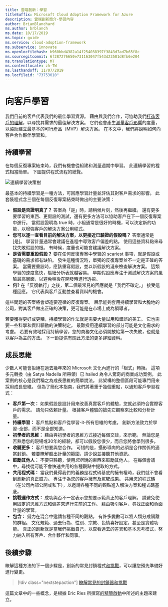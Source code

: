 ```yaml
---
title: 雲端創新：學習
titleSuffix: Microsoft Cloud Adoption Framework for Azure
description: 雲端創新簡介-學習內容
author: BrianBlanchard
ms.author: brblanch
ms.date: 10/17/2019
ms.topic: guide
ms.service: cloud-adoption-framework
ms.subservice: innovate
ms.openlocfilehash: b960bbd4382a14f254038397f3843d7ad7b65f8c
ms.sourcegitcommit: 6f287276650e731163047f543d23581d8fb6e204
ms.translationtype: MT
ms.contentlocale: zh-TW
ms.lasthandoff: 11/07/2019
ms.locfileid: "73753010"
---
```

# <a name="learn-with-customers"></a>向客戶學習

我們目前的客戶代表我們的最佳學習資源。 藉由與我們合作，可協助我們[打造客戶的理解](./build.md)，以尋找其需求的最佳解決方案。 它們也會產生[測量客戶影響](./measure.md)的度量，以協助建立最基本的可行產品（MVP）解決方案。 在本文中，我們將說明如何向客戶合作夥伴學習和。

## <a name="continuous-learning"></a>持續學習

在每個反復專案結束時，我們有機會從組建和測量週期中學習。 此連續學習的程式相當簡單。 下圖提供程式流程的總覽。

![連續學習決策樹](../../_images/innovate/continuous-learning.png)

最基本的持續學習是一種方法，可回應學習計量並評估其對客戶需求的影響。 此套裝程式含三個在每個反復專案結束時做出的主要決策：

- **假設是否證明真了？** 答案為「是」時，請稍候片刻，然後再繼續。 還有更多要學習的東西、更假設的測試，還有更多方法可以協助客戶在下一個反復專案中進行。 當假設證明為 true 時，小組通常是很好的時機，可以決定新的功能，以增強客戶的解決方案公用程式。
- **您可以逐一查看目前的解決方案，以更接近已驗證的假設嗎？** 答案通常是 [是]。 學習計量通常會建議在進程中導致客戶偏差的點。 使用這些資料點來尋找失敗假設的根。 有時候，度量也可能會建議解決方案。
- **是否需要重設假設？** 要在任何反復專案中學習的 scariest 事項，就是假設或基礎的需求都有缺陷。 發生這種情況時，單獨的反復專案並不一定是正確的答案。 當需要重設時，應該重寫假設，並以新假設的淺來檢查解決方案。 這類學習的速度愈快，樞紐分析表就越容易。 早期假設應專注于測試解決方案的風險最高層面，以避免稍後在開發時進行透視。
- **何?** 在「反復執行」之後，第二個最常見的回應就是「我們不確定。」 接受這種回應。 它代表與客戶互動並查看資料的機會。

這些問題的答案將會塑造要遵循的反復專案。 展示能夠套用持續學習和大膽地的公司，對其客戶做出正確的決策，更可能是在市場上成為領導者。

若要獲得更好或更糟，持續學習的作法就是需要大量試用和錯誤的美工。 它也需要一些科學和資料驅動的決策制定。 最難採用連續學習的部分可能是文化需求的考慮。 若要有效地採用持續學習，您的商務文化必須開放給第一次失敗，也就是以客戶為主的方法。 下一節提供有關此方法的更多詳細資料。

## <a name="growth-mindset"></a>成長思維

少數人可能會拒絕在過去幾年來的 Microsoft 文化內進行的「根式」轉換。 這項多元轉換（由 Satya Nadella 所帶領）已 hailed 為令人驚奇的商業成功案例。 此案例的核心是我們稱之為成長思維的簡單說法。 此架構的整個區段可能專門用來採用成長思維。 但為了簡化本指南，我們將著重于幾個重點，以通知客戶學習程式：

- **客戶第一次：** 如果假設是設計用來改善真實客戶的體驗，您就必須符合實際客戶的需求。 請勿只依賴計量。 根據客戶體驗的搶先它觀察來比較和分析計量。
- **持續學習：** 客戶焦點和客戶從學習-it-所有思維的考慮。 創新方法致力於學習-全部，而不是全部知道。
- **初學者的思維：** 藉由與初學者的思維方式接近每個交談，來示範。 無論您是否熟悉您的現場或30年的經驗，都可以假設您很少，而且您將會學到很多。
- **收聽更多：** 客戶想要與您合作。 可惜的是，攝影導向的必須是合作關係的適當封鎖。 若要瞭解超出計量的範圍，請少說並接聽其他資訊。
- **鼓勵其他人：** 不要只聆聽，使用*您所*說的東西來鼓勵其他人。 在每個會議中，尋找從可能不會快速共用的各種觀點中提取的方式。
- **共用程式碼：** 當我們覺得我們的義務是程式碼基底的擁有權時，我們就不會看到創新的真正威力。 專注于為您的客戶擁有及駕駛成果。 共用您的程式碼（在公司內部公開或私下），以邀請各種不同的觀點進入解決方案和程式碼基底。
- **挑戰運作方式：** 成功與否不一定表示您想要示範真正的客戶理解。 請避免使用固定的思維方式和偏差來進行先前的工作。 藉由吸引客戶，尋找正面和負面計量的學習。
- **包含：** 努力在混合中邀請各種不同的觀點。 有許多變數可以將人類分成隔離的群組。 文化規範、過去行為、性別、宗教、色情喜好設定，甚至是實體功能。 真正的創新就是當我們挑戰自己，以查看過去的差異和基本思考模式，努力納入所有客戶、合作夥伴和同事。

## <a name="next-steps"></a>後續步驟

瞭解這種方法的下一個步驟是，創新的常見封鎖程式[和挑戰](./challenges.md)，可以讓您預先準備好進行變更。

> [!div class="nextstepaction"]
> [瞭解常見的封鎖器和挑戰](./challenges.md)

這篇文章中的一些概念，是根據 Eric Ries 所撰寫[的精簡啟動](https://theleanstartup.com/book)中所述的主題來建立。

